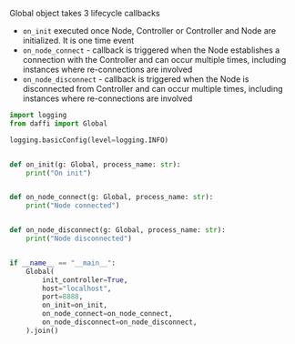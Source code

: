Global object takes 3 lifecycle callbacks

-  `on_init` executed once Node, Controller or Controller and Node are initialized. It is one time event
- `on_node_connect` - callback is triggered when the Node establishes a connection with the Controller and can occur multiple times, including instances where re-connections are involved
- `on_node_disconnect` -  callback is triggered when the Node is disconnected from Controller and can occur multiple times, including instances where re-connections are involved

```python
import logging
from daffi import Global

logging.basicConfig(level=logging.INFO)


def on_init(g: Global, process_name: str):
    print("On init")


def on_node_connect(g: Global, process_name: str):
    print("Node connected")


def on_node_disconnect(g: Global, process_name: str):
    print("Node disconnected")


if __name__ == "__main__":
    Global(
        init_controller=True,
        host="localhost",
        port=8888,
        on_init=on_init,
        on_node_connect=on_node_connect,
        on_node_disconnect=on_node_disconnect,
    ).join()
```